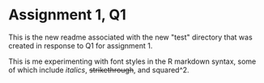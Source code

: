 
# **Assignment 1, Q1**

This is the new readme associated with the new "test" directory that was created in response to Q1 for assignment 1. 

This is me experimenting with font styles in the R markdown syntax, some of which include *italics*, ~~strikethrough~~, and squared^2. 


